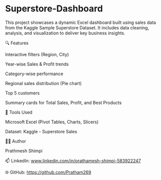 # Superstore-Dashboard

This project showcases a dynamic Excel dashboard built using sales data from the Kaggle Sample Superstore Dataset. It includes data cleaning, analysis, and visualization to deliver key business insights.

🔍 Features

Interactive filters (Region, City)

Year-wise Sales & Profit trends

Category-wise performance

Regional sales distribution (Pie chart)

Top 5 customers

Summary cards for Total Sales, Profit, and Best Products


📌 Tools Used

Microsoft Excel (Pivot Tables, Charts, Slicers)

Dataset: Kaggle - Superstore Sales


🧑‍💻 Author

Prathmesh Shimpi

📫 LinkedIn: www.linkedin.com/in/prathamesh-shimpi-583922247

🌐 GitHub: https://github.com/Pratham269

